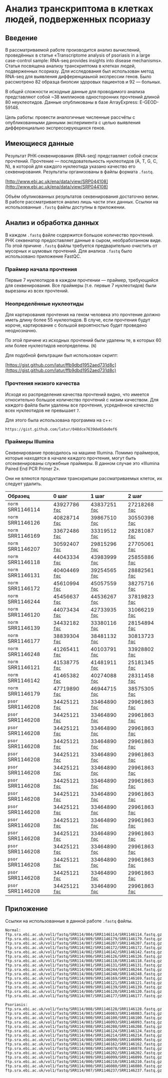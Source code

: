 # Анализ транскриптома в клетках людей, подверженных псориазу

## Введение

В рассматриваемой работе производится анализ вычислений, проведённых в статье 
«Transcriptome analysis of psoriasis in a large case-control sample: RNA-seq 
provides insights into disease mechanisms». Статья посвящена анализу 
транскриптома в клетках людей, подверженных псориазу. Для исследования был 
использован метод RNA-seq для выявления дифференциаьной экспрессии генов. Было 
рассмотрено 82 образца биопсии здоровых пациентов и 92 — больных.

В общей сложности исходные данные для проводимого анализа представляют собой 
~38 миллионов односторонних прочтений длиной 80 неуклеотидов. Данные 
опубликованы в базе ArrayExpress: E-GEOD-59148.

Цель работы: провести аналогичные численные рассчёты с опубликованными данными 
эксперимента с целью выявления дифференциально экспрессирующихся генов.


## Имеющиеся данные

Результат РНК-секвенирования (RNA-seq) представляет собой список прочтений.
Прочтение — последовательность нуклеотидов (A, T, G, C, N), в которой для 
каждого нуклеотида указано качество его секвенирования. Результаты организованы 
в файлы формата `.fastq`. 

[http://www.ebi.ac.uk/ena/data/view/SRP044108](http://www.ebi.ac.uk/ena/data/view/SRP044108)

Объём обуликованных результатов секвенирования достаточно велик. В работе 
рассматривается анализ лишь части этих данных. Ссылки на использованные 
`.fastq` файлы доступны в приложении.


## Анализ и обработка данных

В каждом `.fastq` файле содержится большое количество прочтений. РНК 
секвенатор предоставляет данные в сыром, необработанном виде. По этой причине 
`.fastq` файлы требуется предварительно очистить от мусорных и шумовых 
прочтений. Для анализа `.fastq` было использовано приложение FastQC.

### Праймер начала прочтения

Первые 7 нуклеотидов в каждом прочтении — праймер, требующийся для 
секвенирования. Все праймеры (т.е. первые 7 нуклеотидов) были вырезаны из всех 
прочтений.

### Неопределённые нуклеотиды

Для картирования прочтения на геном человека это прочтение должно иметь длину 
более 55 нуклеотидов. В случе, если прочтения будут короче, картирование с 
большой вероятностью будет проведено неоднозначно.

По этой причине из исходных прочтений были удалены те, в которых 60 или более 
нуклеотидов неопределены. (`N`)

Для подобной фильтрации был использован скрипт:

[https://gist.github.com/latur/ffb9dbd1952aed731d8c](https://gist.github.com/latur/ffb9dbd1952aed731d8c)

### Прочтения низкого качества

Исходя из распределения качества прочтений видно, что имеется относительно 
большое количество прочтений с низим качеством. Для каждого файла были 
удалены все прочтения, усреднённое качество всех нуклеотидов не превышает 
`7`.

Для этого была использована программа на c++:

`https://gist.github.com/latur/048dce7639de65de0ef6`

### Праймеры Illumina

Секвенирование проводилось на машине Illumina. Помимо праймеров, которые 
находятся в начале каждого прочтения, могут быть отсеквенированы служебные 
праймеры. В данном случае это «Illumina Paired End PCR Primer 2».

Они не вляются продуктами транскрипции рассматриваемых клеток, их следует 
удалить.


|Образец|0 шаг|1 шаг|2 шаг|
|:---|:---|:---|:---|
| `norm` SRR1146114 | 43927786 [`fqc`](http://dev.mazepa.us/bio/Psoriasis/S/SRR1146114_fastqc.html) | 43837251 [`fqc`](http://dev.mazepa.us/bio/Psoriasis/S.I/SRR1146114_fastqc.html) | 27218268 [`fqc`](http://dev.mazepa.us/bio/Psoriasis/S.II/SRR1146114_fastqc.html) | 
| `norm` SRR1146126 | 40828714 [`fqc`](http://dev.mazepa.us/bio/Psoriasis/S/SRR1146126_fastqc.html) | 39867510 [`fqc`](http://dev.mazepa.us/bio/Psoriasis/S.I/SRR1146126_fastqc.html) | 30550398 [`fqc`](http://dev.mazepa.us/bio/Psoriasis/S.II/SRR1146126_fastqc.html) | 
| `norm` SRR1146169 | 33672486 [`fqc`](http://dev.mazepa.us/bio/Psoriasis/S/SRR1146169_fastqc.html) | 33319512 [`fqc`](http://dev.mazepa.us/bio/Psoriasis/S.I/SRR1146169_fastqc.html) | 28281087 [`fqc`](http://dev.mazepa.us/bio/Psoriasis/S.II/SRR1146169_fastqc.html) | 
| `norm` SRR1146207 | 30592407 [`fqc`](http://dev.mazepa.us/bio/Psoriasis/S/SRR1146207_fastqc.html) | 29815296 [`fqc`](http://dev.mazepa.us/bio/Psoriasis/S.I/SRR1146207_fastqc.html) | 27705061 [`fqc`](http://dev.mazepa.us/bio/Psoriasis/S.II/SRR1146207_fastqc.html) | 
| `norm` SRR1146118 | 44043334 [`fqc`](http://dev.mazepa.us/bio/Psoriasis/S/SRR1146118_fastqc.html) | 43983999 [`fqc`](http://dev.mazepa.us/bio/Psoriasis/S.I/SRR1146118_fastqc.html) | 25855886 [`fqc`](http://dev.mazepa.us/bio/Psoriasis/S.II/SRR1146118_fastqc.html) | 
| `norm` SRR1146131 | 40404469 [`fqc`](http://dev.mazepa.us/bio/Psoriasis/S/SRR1146131_fastqc.html) | 39254565 [`fqc`](http://dev.mazepa.us/bio/Psoriasis/S.I/SRR1146131_fastqc.html) | 28882561 [`fqc`](http://dev.mazepa.us/bio/Psoriasis/S.II/SRR1146131_fastqc.html) | 
| `norm` SRR1146172 | 45610994 [`fqc`](http://dev.mazepa.us/bio/Psoriasis/S/SRR1146172_fastqc.html) | 45057559 [`fqc`](http://dev.mazepa.us/bio/Psoriasis/S.I/SRR1146172_fastqc.html) | 38275716 [`fqc`](http://dev.mazepa.us/bio/Psoriasis/S.II/SRR1146172_fastqc.html) | 
| `norm` SRR1146244 | 45456637 [`fqc`](http://dev.mazepa.us/bio/Psoriasis/S/SRR1146244_fastqc.html) | 44536267 [`fqc`](http://dev.mazepa.us/bio/Psoriasis/S.I/SRR1146244_fastqc.html) | 37819823 [`fqc`](http://dev.mazepa.us/bio/Psoriasis/S.II/SRR1146244_fastqc.html) | 
| `norm` SRR1146120 | 44073434 [`fqc`](http://dev.mazepa.us/bio/Psoriasis/S/SRR1146120_fastqc.html) | 42733935 [`fqc`](http://dev.mazepa.us/bio/Psoriasis/S.I/SRR1146120_fastqc.html) | 31066219 [`fqc`](http://dev.mazepa.us/bio/Psoriasis/S.II/SRR1146120_fastqc.html) | 
| `norm` SRR1146139 | 34432182 [`fqc`](http://dev.mazepa.us/bio/Psoriasis/S/SRR1146139_fastqc.html) | 33380116 [`fqc`](http://dev.mazepa.us/bio/Psoriasis/S.I/SRR1146139_fastqc.html) | 28154894 [`fqc`](http://dev.mazepa.us/bio/Psoriasis/S.II/SRR1146139_fastqc.html) | 
| `norm` SRR1146177 | 38839304 [`fqc`](http://dev.mazepa.us/bio/Psoriasis/S/SRR1146177_fastqc.html) | 38481132 [`fqc`](http://dev.mazepa.us/bio/Psoriasis/S.I/SRR1146177_fastqc.html) | 30813723 [`fqc`](http://dev.mazepa.us/bio/Psoriasis/S.II/SRR1146177_fastqc.html) | 
| `norm` SRR1146248 | 41265411 [`fqc`](http://dev.mazepa.us/bio/Psoriasis/S/SRR1146248_fastqc.html) | 40103791 [`fqc`](http://dev.mazepa.us/bio/Psoriasis/S.I/SRR1146248_fastqc.html) | 33928802 [`fqc`](http://dev.mazepa.us/bio/Psoriasis/S.II/SRR1146248_fastqc.html) | 
| `norm` SRR1146121 | 41538775 [`fqc`](http://dev.mazepa.us/bio/Psoriasis/S/SRR1146121_fastqc.html) | 41481911 [`fqc`](http://dev.mazepa.us/bio/Psoriasis/S.I/SRR1146121_fastqc.html) | 25181345 [`fqc`](http://dev.mazepa.us/bio/Psoriasis/S.II/SRR1146121_fastqc.html) | 
| `norm` SRR1146142 | 41465382 [`fqc`](http://dev.mazepa.us/bio/Psoriasis/S/SRR1146142_fastqc.html) | 40274088 [`fqc`](http://dev.mazepa.us/bio/Psoriasis/S.I/SRR1146142_fastqc.html) | 28311458 [`fqc`](http://dev.mazepa.us/bio/Psoriasis/S.II/SRR1146142_fastqc.html) | 
| `norm` SRR1146179 | 47719890 [`fqc`](http://dev.mazepa.us/bio/Psoriasis/S/SRR1146179_fastqc.html) | 46944715 [`fqc`](http://dev.mazepa.us/bio/Psoriasis/S.I/SRR1146179_fastqc.html) | 38575305 [`fqc`](http://dev.mazepa.us/bio/Psoriasis/S.II/SRR1146179_fastqc.html) | 
| `psor` SRR1146208 | 34425121 [`fqc`](http://dev.mazepa.us/bio/Psoriasis/S/SRR1146208_fastqc.html) | 33464890 [`fqc`](http://dev.mazepa.us/bio/Psoriasis/S.I/SRR1146208_fastqc.html) | 29961863 [`fqc`](http://dev.mazepa.us/bio/Psoriasis/S.II/SRR1146208_fastqc.html) | 
| `psor` SRR1146208 | 34425121 [`fqc`](http://dev.mazepa.us/bio/Psoriasis/S/SRR1146208_fastqc.html) | 33464890 [`fqc`](http://dev.mazepa.us/bio/Psoriasis/S.I/SRR1146208_fastqc.html) | 29961863 [`fqc`](http://dev.mazepa.us/bio/Psoriasis/S.II/SRR1146208_fastqc.html) | 
| `psor` SRR1146208 | 34425121 [`fqc`](http://dev.mazepa.us/bio/Psoriasis/S/SRR1146208_fastqc.html) | 33464890 [`fqc`](http://dev.mazepa.us/bio/Psoriasis/S.I/SRR1146208_fastqc.html) | 29961863 [`fqc`](http://dev.mazepa.us/bio/Psoriasis/S.II/SRR1146208_fastqc.html) | 
| `psor` SRR1146208 | 34425121 [`fqc`](http://dev.mazepa.us/bio/Psoriasis/S/SRR1146208_fastqc.html) | 33464890 [`fqc`](http://dev.mazepa.us/bio/Psoriasis/S.I/SRR1146208_fastqc.html) | 29961863 [`fqc`](http://dev.mazepa.us/bio/Psoriasis/S.II/SRR1146208_fastqc.html) | 
| `psor` SRR1146208 | 34425121 [`fqc`](http://dev.mazepa.us/bio/Psoriasis/S/SRR1146208_fastqc.html) | 33464890 [`fqc`](http://dev.mazepa.us/bio/Psoriasis/S.I/SRR1146208_fastqc.html) | 29961863 [`fqc`](http://dev.mazepa.us/bio/Psoriasis/S.II/SRR1146208_fastqc.html) | 
| `psor` SRR1146208 | 34425121 [`fqc`](http://dev.mazepa.us/bio/Psoriasis/S/SRR1146208_fastqc.html) | 33464890 [`fqc`](http://dev.mazepa.us/bio/Psoriasis/S.I/SRR1146208_fastqc.html) | 29961863 [`fqc`](http://dev.mazepa.us/bio/Psoriasis/S.II/SRR1146208_fastqc.html) | 
| `psor` SRR1146208 | 34425121 [`fqc`](http://dev.mazepa.us/bio/Psoriasis/S/SRR1146208_fastqc.html) | 33464890 [`fqc`](http://dev.mazepa.us/bio/Psoriasis/S.I/SRR1146208_fastqc.html) | 29961863 [`fqc`](http://dev.mazepa.us/bio/Psoriasis/S.II/SRR1146208_fastqc.html) | 
| `psor` SRR1146208 | 34425121 [`fqc`](http://dev.mazepa.us/bio/Psoriasis/S/SRR1146208_fastqc.html) | 33464890 [`fqc`](http://dev.mazepa.us/bio/Psoriasis/S.I/SRR1146208_fastqc.html) | 29961863 [`fqc`](http://dev.mazepa.us/bio/Psoriasis/S.II/SRR1146208_fastqc.html) | 
| `psor` SRR1146208 | 34425121 [`fqc`](http://dev.mazepa.us/bio/Psoriasis/S/SRR1146208_fastqc.html) | 33464890 [`fqc`](http://dev.mazepa.us/bio/Psoriasis/S.I/SRR1146208_fastqc.html) | 29961863 [`fqc`](http://dev.mazepa.us/bio/Psoriasis/S.II/SRR1146208_fastqc.html) | 
| `psor` SRR1146208 | 34425121 [`fqc`](http://dev.mazepa.us/bio/Psoriasis/S/SRR1146208_fastqc.html) | 33464890 [`fqc`](http://dev.mazepa.us/bio/Psoriasis/S.I/SRR1146208_fastqc.html) | 29961863 [`fqc`](http://dev.mazepa.us/bio/Psoriasis/S.II/SRR1146208_fastqc.html) | 
| `psor` SRR1146208 | 34425121 [`fqc`](http://dev.mazepa.us/bio/Psoriasis/S/SRR1146208_fastqc.html) | 33464890 [`fqc`](http://dev.mazepa.us/bio/Psoriasis/S.I/SRR1146208_fastqc.html) | 29961863 [`fqc`](http://dev.mazepa.us/bio/Psoriasis/S.II/SRR1146208_fastqc.html) | 
| `psor` SRR1146208 | 34425121 [`fqc`](http://dev.mazepa.us/bio/Psoriasis/S/SRR1146208_fastqc.html) | 33464890 [`fqc`](http://dev.mazepa.us/bio/Psoriasis/S.I/SRR1146208_fastqc.html) | 29961863 [`fqc`](http://dev.mazepa.us/bio/Psoriasis/S.II/SRR1146208_fastqc.html) | 
| `psor` SRR1146208 | 34425121 [`fqc`](http://dev.mazepa.us/bio/Psoriasis/S/SRR1146208_fastqc.html) | 33464890 [`fqc`](http://dev.mazepa.us/bio/Psoriasis/S.I/SRR1146208_fastqc.html) | 29961863 [`fqc`](http://dev.mazepa.us/bio/Psoriasis/S.II/SRR1146208_fastqc.html) | 
| `psor` SRR1146208 | 34425121 [`fqc`](http://dev.mazepa.us/bio/Psoriasis/S/SRR1146208_fastqc.html) | 33464890 [`fqc`](http://dev.mazepa.us/bio/Psoriasis/S.I/SRR1146208_fastqc.html) | 29961863 [`fqc`](http://dev.mazepa.us/bio/Psoriasis/S.II/SRR1146208_fastqc.html) | 
| `psor` SRR1146208 | 34425121 [`fqc`](http://dev.mazepa.us/bio/Psoriasis/S/SRR1146208_fastqc.html) | 33464890 [`fqc`](http://dev.mazepa.us/bio/Psoriasis/S.I/SRR1146208_fastqc.html) | 29961863 [`fqc`](http://dev.mazepa.us/bio/Psoriasis/S.II/SRR1146208_fastqc.html) | 


## Приложение

Ссылки на использованные в данной работе `.fastq` файлы.

~~~
Normal:
ftp.sra.ebi.ac.uk/vol1/fastq/SRR114/004/SRR1146114/SRR1146114.fastq.gz
ftp.sra.ebi.ac.uk/vol1/fastq/SRR114/009/SRR1146179/SRR1146179.fastq.gz
ftp.sra.ebi.ac.uk/vol1/fastq/SRR114/007/SRR1146207/SRR1146207.fastq.gz
ftp.sra.ebi.ac.uk/vol1/fastq/SRR114/002/SRR1146172/SRR1146172.fastq.gz
ftp.sra.ebi.ac.uk/vol1/fastq/SRR114/002/SRR1146142/SRR1146142.fastq.gz
ftp.sra.ebi.ac.uk/vol1/fastq/SRR114/006/SRR1146126/SRR1146126.fastq.gz
ftp.sra.ebi.ac.uk/vol1/fastq/SRR114/008/SRR1146118/SRR1146118.fastq.gz
ftp.sra.ebi.ac.uk/vol1/fastq/SRR114/001/SRR1146131/SRR1146131.fastq.gz
ftp.sra.ebi.ac.uk/vol1/fastq/SRR114/004/SRR1146244/SRR1146244.fastq.gz
ftp.sra.ebi.ac.uk/vol1/fastq/SRR114/008/SRR1146248/SRR1146248.fastq.gz
ftp.sra.ebi.ac.uk/vol1/fastq/SRR114/009/SRR1146169/SRR1146169.fastq.gz
ftp.sra.ebi.ac.uk/vol1/fastq/SRR114/001/SRR1146121/SRR1146121.fastq.gz
ftp.sra.ebi.ac.uk/vol1/fastq/SRR114/009/SRR1146139/SRR1146139.fastq.gz
ftp.sra.ebi.ac.uk/vol1/fastq/SRR114/000/SRR1146120/SRR1146120.fastq.gz
ftp.sra.ebi.ac.uk/vol1/fastq/SRR114/007/SRR1146177/SRR1146177.fastq.gz

Psoriasis:
ftp.sra.ebi.ac.uk/vol1/fastq/SRR114/008/SRR1146128/SRR1146128.fastq.gz
ftp.sra.ebi.ac.uk/vol1/fastq/SRR114/003/SRR1146083/SRR1146083.fastq.gz
ftp.sra.ebi.ac.uk/vol1/fastq/SRR114/000/SRR1146100/SRR1146100.fastq.gz
ftp.sra.ebi.ac.uk/vol1/fastq/SRR114/003/SRR1146093/SRR1146093.fastq.gz
ftp.sra.ebi.ac.uk/vol1/fastq/SRR114/008/SRR1146208/SRR1146208.fastq.gz
ftp.sra.ebi.ac.uk/vol1/fastq/SRR114/004/SRR1146124/SRR1146124.fastq.gz
ftp.sra.ebi.ac.uk/vol1/fastq/SRR114/004/SRR1146214/SRR1146214.fastq.gz
ftp.sra.ebi.ac.uk/vol1/fastq/SRR114/000/SRR1146090/SRR1146090.fastq.gz
ftp.sra.ebi.ac.uk/vol1/fastq/SRR114/002/SRR1146162/SRR1146162.fastq.gz
ftp.sra.ebi.ac.uk/vol1/fastq/SRR114/008/SRR1146078/SRR1146078.fastq.gz
ftp.sra.ebi.ac.uk/vol1/fastq/SRR114/002/SRR1146202/SRR1146202.fastq.gz
ftp.sra.ebi.ac.uk/vol1/fastq/SRR114/009/SRR1146099/SRR1146099.fastq.gz
ftp.sra.ebi.ac.uk/vol1/fastq/SRR114/000/SRR1146210/SRR1146210.fastq.gz
ftp.sra.ebi.ac.uk/vol1/fastq/SRR114/000/SRR1146080/SRR1146080.fastq.gz
ftp.sra.ebi.ac.uk/vol1/fastq/SRR114/007/SRR1146237/SRR1146237.fastq.gz
~~~

